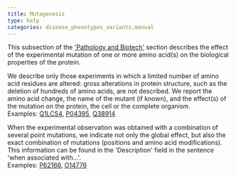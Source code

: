 ```yaml
---
title: Mutagenesis
type: help
categories: disease_phenotypes_variants,manual
---
```


This subsection of the ['Pathology and Biotech'](https://www.uniprot.org/help/disease_phenotypes_variants_section) section describes the effect of the experimental mutation of one or more amino acid(s) on the biological properties of the protein.

We describe only those experiments in which a limited number of amino acid residues are altered: gross alterations in protein structure, such as the deletion of hundreds of amino acids, are not described. We report the amino acid change, the name of the mutant (if known), and the effect(s) of the mutation on the protein, the cell or the complete organism.  
Examples: [Q1LCS4](https://www.uniprot.org/uniprotkb/Q1LCS4#phenotypes_variants), [P04395](https://www.uniprot.org/uniprotkb/P04395#phenotypes_variants), [Q38914](https://www.uniprot.org/uniprotkb/Q38914#phenotypes_variants)

When the experimental observation was obtained with a combination of several point mutations, we indicate not only the global effect, but also the exact combination of mutations (positions and amino acid modifications). This information can be found in the 'Description' field in the sentence 'when associated with...'.  
Examples: [P62166](https://www.uniprot.org/uniprotkb/P62166#phenotypes_variants), [O14776](https://www.uniprot.org/uniprotkb/O14776#phenotypes_variants)
